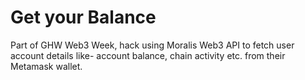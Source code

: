 # Get your Balance

Part of GHW Web3 Week, hack using Moralis Web3 API to fetch user account details like- account balance, chain activity etc. from their Metamask wallet.
